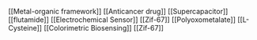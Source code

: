 [[Metal-organic framework]]
[[Anticancer drug]]
[[Supercapacitor]]
[[flutamide]]
[[Electrochemical Sensor]]
[[Zif-67]]
[[Polyoxometalate]]
[[L-Cysteine]]
[[Colorimetric Biosensing]]
[[Zif-67]]
